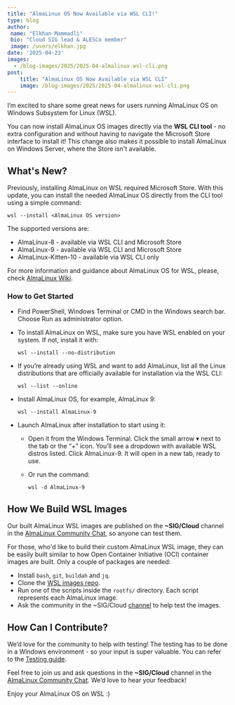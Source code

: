 ```yaml
---
title: "AlmaLinux OS Now Available via WSL CLI!"
type: blog
author: 
 name: "Elkhan Mammadli"
 bio: "Cloud SIG lead & ALESCo member"
 image: /users/elkhan.jpg
date: '2025-04-23'
images:
  - /blog-images/2025/2025-04-almalinux-wsl-cli.png
post:
    title: "AlmaLinux OS Now Available via WSL CLI"
    image: /blog-images/2025/2025-04-almalinux-wsl-cli.png
---
```


I’m excited to share some great news for users running AlmaLinux OS on Windows Subsystem for Linux (WSL).

You can now install AlmaLinux OS images directly via the **WSL CLI tool** - no extra configuration and without having to navigate the Microsoft Store interface to install it! This change also makes it possible to install AlmaLinux on Windows Server, where the Store isn't available.

## What's New?

Previously, installing AlmaLinux on WSL required Microsoft Store. With this update, you can install the needed AlmaLinux OS directly from the CLI tool using a simple command:

```
wsl --install <AlmaLinux OS version>
```

The supported versions are:

* AlmaLinux-8 - available via WSL CLI and Microsoft Store
* AlmaLinux-9 - available via WSL CLI and Microsoft Store
* AlmaLinux-Kitten-10 - available via WSL CLI only

For more information and guidance about AlmaLinux OS for WSL, please, check [AlmaLinux Wiki](https://wiki.almalinux.org/documentation/wsl.html).

### How to Get Started

* Find PowerShell, Windows Terminal or CMD in the Windows search bar. Choose Run as administrator option.
* To install AlmaLinux on WSL, make sure you have WSL enabled on your system. If not, install it with:

  ```
  wsl --install --no-distribution
  ```
* If you’re already using WSL and want to add AlmaLinux, list all the Linux distributions that are officially available for installation via the WSL CLI:
  ```
  wsl --list --online
  ```
* Install AlmaLinux OS, for example, AlmaLinux 9:
  ```
  wsl --install AlmaLinux-9
  ```
* Launch AlmaLinux after installation to start using it:
    * Open it from the Windows Terminal. Click the small arrow ▾ next to the tab or the “+” icon. You’ll see a dropdown with available WSL distros listed. Click AlmaLinux-9. It will open in a new tab, ready to use.
    * Or run the command:

      ```
      wsl -d AlmaLinux-9
      ```

## How We Build WSL Images

Our built AlmaLinux WSL images are published on the **~SIG/Cloud** channel in the [AlmaLinux Community Chat](https://chat.almalinux.org), so anyone can test them. 

For those, who'd like to build their custom AlmaLinux WSL image, they can be easily built similar to how Open Container Initiative (OCI) container images are built. Only a couple of packages are needed:
* Install `bash`, `git`, `buildah` and `jq`.
* Clone the [WSL images repo](https://github.com/AlmaLinux/wsl-images.git).
* Run one of the scripts inside the `rootfs/` directory. Each script represents each AlmaLinux image.
* Ask the community in the ~SIG/Cloud [channel](https://chat.almalinux.org/almalinux/channels/sigcloud) to help test the images.

## How Can I Contribute?

We’d love for the community to help with testing! The testing has to be done in a Windows environment - so your input is super valuable. You can refer to the [Testing guide](https://github.com/AlmaLinux/wsl-images/blob/main/docs/Testing.md).

Feel free to join us and ask questions in the **~SIG/Cloud** channel in the [AlmaLinux Community Chat](https://chat.almalinux.org). We’d love to hear your feedback!

Enjoy your AlmaLinux OS on WSL :)
